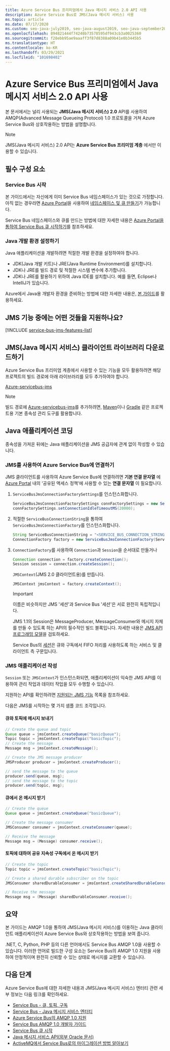 ```yaml
---
title: Azure Service Bus 프리미엄에서 Java 메시지 서비스 2.0 API 사용
description: Azure Service Bus로 JMS(Java 메시지 서비스) 사용
ms.topic: article
ms.date: 07/17/2020
ms.custom: seo-java-july2019, seo-java-august2019, seo-java-september2019
ms.openlocfilehash: 894821444f74248b73578595df943cb3a0025360
ms.sourcegitcommit: f28ebb95ae9aaaff3f87d8388a09b41e0b3445b5
ms.translationtype: HT
ms.contentlocale: ko-KR
ms.lasthandoff: 03/29/2021
ms.locfileid: "101698402"
---
```

# <a name="use-java-message-service-20-api-with-azure-service-bus-premium"></a>Azure Service Bus 프리미엄에서 Java 메시지 서비스 2.0 API 사용

본 문서에서는 널리 사용되는 **JMS(Java 메시지 서비스) 2.0** API를 사용하여 AMQP(Advanced Message Queueing Protocol) 1.0 프로토콜을 거쳐 Azure Service Bus와 상호작용하는 방법을 설명합니다.

> [!NOTE]
> JMS(Java 메시지 서비스) 2.0 API는 **Azure Service Bus 프리미엄 계층** 에서만 이용할 수 있습니다.
>

## <a name="pre-requisites"></a>필수 구성 요소

### <a name="get-started-with-service-bus"></a>Service Bus 시작

본 가이드에서는 자신에게 이미 Service Bus 네임스페이스가 있는 것으로 가정합니다. 아직 없는 경우라면 [Azure Portal](https://portal.azure.com)을 사용하여 [네임스페이스 및 큐 만들기](service-bus-create-namespace-portal.md)가 가능합니다. 

Service Bus 네임스페이스와 큐를 만드는 방법에 대한 자세한 내용은 [Azure Portal을 통하여 Service Bus 큐 시작하기](service-bus-quickstart-portal.md)를 참조하세요.

### <a name="set-up-a-java-development-environment"></a>Java 개발 환경 설정하기

Java 애플리케이션을 개발하려면 적절한 개발 환경을 설정하여야 합니다. 
   * JDK(Java 개발 키트)나 JRE(Java Runtime Environment)를 설치합니다.
   * JDK나 JRE를 빌드 경로 및 적절한 시스템 변수에 추가합니다.
   * JDK나 JRE를 활용하기 위하여 Java IDE를 설치합니다. 예를 들면, Eclipse나 IntelliJ가 있습니다.

Azure에서 Java용 개발자 환경을 준비하는 방법에 대한 자세한 내용은, [본 가이드](/azure/developer/java/fundamentals/)를 활용하세요.

## <a name="what-jms-features-are-supported"></a>JMS 기능 중에는 어떤 것들을 지원하나요?

[!INCLUDE [service-bus-jms-features-list](../../includes/service-bus-jms-feature-list.md)]

## <a name="downloading-the-java-message-service-jms-client-library"></a>JMS(Java 메시지 서비스) 클라이언트 라이브러리 다운로드하기

Azure Service Bus 프리미엄 계층에서 사용할 수 있는 기능을 모두 활용하려면 해당 프로젝트의 빌드 경로에 아래 라이브러리를 모두 추가하여야 합니다.

[Azure-servicebus-jms](https://search.maven.org/artifact/com.microsoft.azure/azure-servicebus-jms)

> [!NOTE]
> 빌드 경로에 [Azure-servicebus-jms](https://search.maven.org/artifact/com.microsoft.azure/azure-servicebus-jms)를 추가하려면, [Maven](https://maven.apache.org/)이나 [Gradle](https://gradle.org/) 같은 프로젝트용 기본 종속성 관리 도구를 활용합니다.
>

## <a name="coding-java-applications"></a>Java 애플리케이션 코딩

종속성을 가져온 뒤에는 Java 애플리케이션을 JMS 공급자에 관계 없이 작성할 수 있습니다.

### <a name="connecting-to-azure-service-bus-using-jms"></a>JMS를 사용하여 Azure Service Bus에 연결하기

JMS 클라이언트를 사용하여 Azure Service Bus에 연결하려면 **기본 연결 문자열** 에 [Azure Portal](https://portal.azure.com) 내의 ‘공유된 액세스 정책’에 사용할 수 있는 **연결 문자열** 이 필요합니다.

1. `ServiceBusJmsConnectionFactorySettings`를 인스턴스화합니다.

    ```java
    ServiceBusJmsConnectionFactorySettings connFactorySettings = new ServiceBusJmsConnectionFactorySettings();
    connFactorySettings.setConnectionIdleTimeoutMS(20000);
    ```
2. 적절한 `ServiceBusConnectionString`을 통하여 `ServiceBusJmsConnectionFactory`를 인스턴스화합니다.

    ```java
    String ServiceBusConnectionString = "<SERVICE_BUS_CONNECTION_STRING_WITH_MANAGE_PERMISSIONS>";
    ConnectionFactory factory = new ServiceBusJmsConnectionFactory(ServiceBusConnectionString, connFactorySettings);
    ```

3. `ConnectionFactory`를 사용하여 `Connection`과 `Session`을 순서대로 만들거나 

    ```java
    Connection connection = factory.createConnection();
    Session session = connection.createSession();
    ```
    `JMSContext`(JMS 2.0 클라이언트용)를 만듭니다.

    ```java
    JMSContext jmsContext = factory.createContext();
    ```

    >[!IMPORTANT]
    > 이름은 비슷하지만 JMS '세션'과 Service Bus '세션'은 서로 완전히 독립적입니다.
    >
    > JMS 1.1의 Session은 MessageProducer, MessageConsumer와 메시지 자체를 만들 수 있도록 하는 API의 필수적인 빌드 블록입니다. 자세한 내용은 [JMS API 프로그래밍 모델](https://docs.oracle.com/javaee/6/tutorial/doc/bnceh.html)을 검토하세요.
    >
    > Service Bus의 [세션](message-sessions.md)은 큐와 구독에서 FIFO 처리를 사용하도록 하는 서비스 및 클라이언트 측 구문입니다.
    >

### <a name="write-the-jms-application"></a>JMS 애플리케이션 작성

`Session` 또는 `JMSContext`가 인스턴스화되면, 애플리케이션이 익숙한 JMS API를 이용하여 관리 작업과 데이터 작업을 모두 수행할 수 있습니다.

지원하는 API를 확인하려면 [지원되는 JMS 기능](how-to-use-java-message-service-20.md#what-jms-features-are-supported) 목록을 참조하세요.

다음은 JMS를 시작하는 몇 가지 샘플 코드 조각입니다.

#### <a name="sending-messages-to-a-queue-and-topic"></a>큐와 토픽에 메시지 보내기

```java
// Create the queue and topic
Queue queue = jmsContext.createQueue("basicQueue");
Topic topic = jmsContext.createTopic("basicTopic");
// Create the message
Message msg = jmsContext.createMessage();

// Create the JMS message producer
JMSProducer producer = jmsContext.createProducer();

// send the message to the queue
producer.send(queue, msg);
// send the message to the topic
producer.send(topic, msg);
```

#### <a name="receiving-messages-from-a-queue"></a>큐에서 온 메시지 받기

```java
// Create the queue
Queue queue = jmsContext.createQueue("basicQueue");

// Create the message consumer
JMSConsumer consumer = jmsContext.createConsumer(queue);

// Receive the message
Message msg = (Message) consumer.receive();
```

#### <a name="receiving-messages-from-a-shared-durable-subscription-on-a-topic"></a>토픽에 대하여 공유 지속성 구독에서 온 메시지 받기

```java
// Create the topic
Topic topic = jmsContext.createTopic("basicTopic");

// Create a shared durable subscriber on the topic
JMSConsumer sharedDurableConsumer = jmsContext.createSharedDurableConsumer(topic, "sharedDurableConsumer");

// Receive the message
Message msg = (Message) sharedDurableConsumer.receive();
```

## <a name="summary"></a>요약

본 가이드는 AMQP 1.0을 통하여 JMS(Java 메시지 서비스)를 이용하는 Java 클라이언트 애플리케이션이 Azure Service Bus와 상호작용하는 방법을 보여 줍니다.

.NET, C, Python, PHP 등의 다른 언어에서도 Service Bus AMQP 1.0을 사용할 수 있습니다. 이러한 언어로 빌드한 구성 요소는 Service Bus의 AMQP 1.0 지원을 사용하여 안정적이며 완전히 신뢰할 수 있는 상태로 메시지를 교환할 수 있습니다.

## <a name="next-steps"></a>다음 단계

Azure Service Bus에 대한 자세한 내용과 JMS(Java 메시지 서비스) 엔터티 관련 세부 정보는 다음 링크를 확인하세요. 
* [Service Bus - 큐, 토픽, 구독](service-bus-queues-topics-subscriptions.md)
* [Service Bus - Java 메시지 서비스 엔터티](service-bus-queues-topics-subscriptions.md#java-message-service-jms-20-entities)
* [Azure Service Bus의 AMQP 1.0 지원](service-bus-amqp-overview.md)
* [Service Bus AMQP 1.0 개발자 가이드](service-bus-amqp-dotnet.md)
* [Service Bus 큐 시작](service-bus-dotnet-get-started-with-queues.md)
* [Java 메시지 서비스 API(외부 Oracle 문서)](https://docs.oracle.com/javaee/7/api/javax/jms/package-summary.html)
* [ActiveMQ에서 Service Bus로의 마이그레이션 방법 알아보기](migrate-jms-activemq-to-servicebus.md)